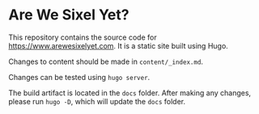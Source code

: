 # Are We Sixel Yet?

This repository contains the source code for https://www.arewesixelyet.com.
It is a static site built using Hugo.

Changes to content should be made in `content/_index.md`.

Changes can be tested using `hugo server`.

The build artifact is located in the `docs` folder.
After making any changes, please run `hugo -D`, which
will update the `docs` folder.